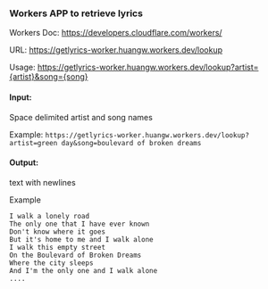 ### Workers APP to retrieve lyrics

Workers Doc: https://developers.cloudflare.com/workers/

URL: https://getlyrics-worker.huangw.workers.dev/lookup

Usage: https://getlyrics-worker.huangw.workers.dev/lookup?artist={artist}&song={song}

#### Input:

Space delimited artist and song names

Example: `https://getlyrics-worker.huangw.workers.dev/lookup?artist=green day&song=boulevard of broken dreams`

#### Output:

text with newlines

Example
```
I walk a lonely road
The only one that I have ever known
Don't know where it goes
But it's home to me and I walk alone
I walk this empty street
On the Boulevard of Broken Dreams
Where the city sleeps
And I'm the only one and I walk alone
....
```
